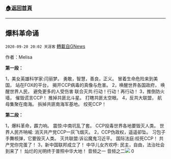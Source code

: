 ###  [:house:返回首頁](https://github.com/ourhimalayas/txt)
---

## 爆料革命诵
`2020-09-20 20:02 天涯客` [轉載自GNews](https://gnews.org/zh-hant/372036/)

作者：Melisa

**第一段：**

1，美女英雄科学家:闫丽梦。
勇敢，智慧，善良，正义。
冒着生命危险来到美国，
站在FOⅩ的平台，
揭开CCP病毒的真像与危害。
2，唤醒世界各国政府，
唤醒世界人民，
避免更多的人受伤害
联合灭共:行动！行动！再行动！
3，推倒防火墙，
催毁谎言CCP！
推掉共匪北斗星。
打瞎共匪太空眼。
4，反共大联盟，
航母集聚在南海。
拆掉共匪南海军基地。
绞死CCP！

**第二段：**

1，爆料革命，霹力响。
震惊:中南坑乱了套。
CCP投毒世界各地要毁灭人类。
世界人民齐呐喊:
消灭共产党CCP一灰飞烟灭。
2，CCP伪政权，遥遥卻坠。
习包子手舞核弹，它要毁灭人类。
灭共联盟:诉讼魔鬼习近平。
国际法庭:绞死CCP！
共产党你完蛋了！
3，新中国联邦成立了！
中华儿女齐欢呼:
民主，自由，法治社会到来了！
灿烂的光明终于普照中华大地！
音频之一
音频之二![](https://s3.amazonaws.com/gnews-media-offload/wp-content/uploads/2020/09/20195700/12-1.png)
0
